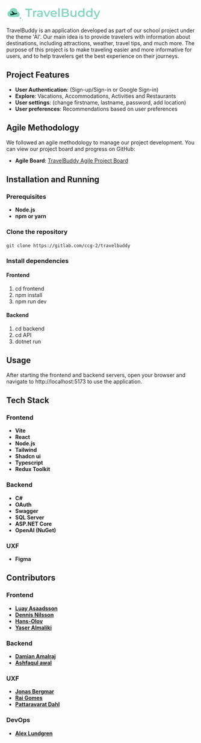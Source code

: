 ![Image TravelBuddy](./frontend/public/images/TravelBuddy.png)

TravelBuddy is an application developed as part of our school project under the theme 'AI'. Our main idea is to provide travelers with information about destinations, including attractions, weather, travel tips, and much more. The purpose of this project is to make traveling easier and more informative for users, and to help travelers get the best experience on their journeys.

## Project Features

- **User Authentication**: (Sign-up/Sign-in or Google Sign-in)
- **Explore**: Vacations, Accommodations, Activities and Restaurants
- **User settings**: (change firstname, lastname, password, add location)
- **User preferences**: Recommendations based on user preferences

## Agile Methodology

We followed an agile methodology to manage our project development. You can view our project board and progress on GitHub:

- **Agile Board**: [TravelBuddy Agile Project Board](https://github.com/orgs/ChasChallengeG2/projects)

## Installation and Running

### Prerequisites

- **Node.js**
- **npm or yarn**

### Clone the repository

`git clone https://gitlab.com/ccg-2/travelbuddy`

### Install dependencies

#### Frontend

1. cd frontend
2. npm install
3. npm run dev

#### Backend

1. cd backend
2. cd API
3. dotnet run

## Usage

After starting the frontend and backend servers, open your browser and navigate to http://localhost:5173 to use the application.

## Tech Stack

### Frontend

- **Vite**
- **React**
- **Node.js**
- **Tailwind**
- **Shadcn ui**
- **Typescript**
- **Redux Toolkit**

### Backend

- **C#**
- **OAuth**
- **Swagger**
- **SQL Server**
- **ASP.NET Core**
- **OpenAI (NuGet)**

### UXF

- **Figma**

## Contributors

### Frontend

- **[Luay Asaadsson](https://gitlab.com/luay.asaadsson)**
- **[Dennis Nilsson](https://gitlab.com/dennis.nilsson)**
- **[Hans-Olov](https://gitlab.com/Hans-Olov)**
- **[Yaser Almaliki](https://gitlab.com/Jazzzi)**

### Backend

- **[Damian Amalraj](https://gitlab.com/damianamalraj)**
- **[Ashfaqul awal](https://gitlab.com/awalashfaqul)**

### UXF

- **[Jonas Bergmar](https://gitlab.com/jonas.bergmar)**
- **[Rai Gomes](https://gitlab.com/raigomes)**
- **[Pattaravarat Dahl](https://gitlab.com/pattaravarat.dahl)**

### DevOps

- **[Alex Lundgren](https://gitlab.com/AlexLundgren)**
